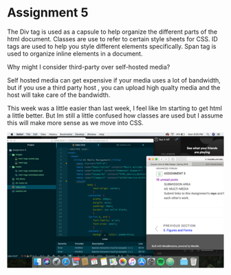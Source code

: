 # Assignment 5



The Div tag is used as a capsule to help organize the different parts of the html document.
Classes are use to refer to certain style sheets for CSS.
ID tags are used to help you style different elements specifically.
Span tag is used to organize inline elements in a document.

Why might I consider third-party over self-hosted media?

Self hosted media can get expensive if your media uses a lot of bandwidth, but if you use a third party host , you can upload high qualty media and the host will take care of the bandwidth.

This week was a little easier than last week, I feel like Im starting to get html a little better. But Im still a little confused how classes are used but I assume this will make more sense as we move into CSS.

![screenshot](./images/screenshot.png)
